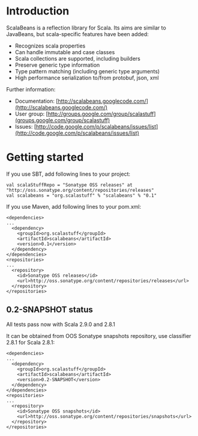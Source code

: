Introduction
============

ScalaBeans is a reflection library for Scala. Its aims are similar to JavaBeans, but scala-specific features have been added:

* Recognizes scala properties
* Can handle immutable and case classes
* Scala collections are supported, including builders
* Preserve generic type information
* Type pattern matching (including generic type arguments)
* High performance serialization to/from protobuf, json, xml

Further information:

- Documentation: [http://scalabeans.googlecode.com/](http://scalabeans.googlecode.com/)
- User group:    [http://groups.google.com/group/scalastuff](groups.google.com/group/scalastuff)
- Issues:        [http://code.google.com/p/scalabeans/issues/list](http://code.google.com/p/scalabeans/issues/list)

Getting started
===============
	
If you use SBT, add following lines to your project:	

    val scalaStuffRepo = "Sonatype OSS releases" at "http://oss.sonatype.org/content/repositories/releases"
    val scalabeans = "org.scalastuff" % "scalabeans" % "0.1"


If you use Maven, add following lines to your pom.xml:

    <dependencies>
    ...
      <dependency>
        <groupId>org.scalastuff</groupId>
        <artifactId>scalabeans</artifactId>
        <version>0.1</version>
      </dependency>
    </dependencies>
    <repositories>
    ...
      <repository>
        <id>Sonatype OSS releases</id>
        <url>http://oss.sonatype.org/content/repositories/releases</url>    
      </repository>
    </repositories>
    
0.2-SNAPSHOT status
-------------------

All tests pass now with Scala 2.9.0 and 2.8.1

It can be obtained from OOS Sonatype snapshots repository, use classifier 2.8.1 for Scala 2.8.1: 

    <dependencies>
    ...
      <dependency>
        <groupId>org.scalastuff</groupId>
        <artifactId>scalabeans</artifactId>
        <version>0.2-SNAPSHOT</version>
      </dependency>
    </dependencies>
    <repositories>
    ...
      <repository>
        <id>Sonatype OSS snapshots</id>
        <url>http://oss.sonatype.org/content/repositories/snapshots</url>    
      </repository>
    </repositories>